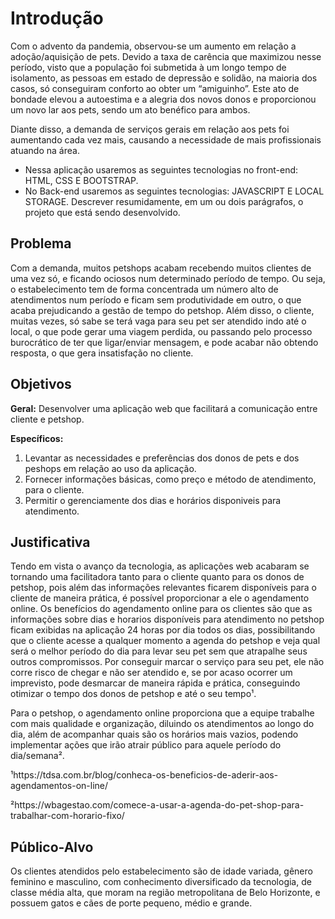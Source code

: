 # Introdução

Com o advento da pandemia, observou-se um aumento em relação a adoção/aquisição de pets. Devido a taxa de carência que maximizou nesse período, visto que a população foi submetida à um longo tempo de isolamento, as pessoas em estado de depressão e solidão, na maioria dos casos, só conseguiram conforto ao obter um “amiguinho”. Este ato de bondade elevou a autoestima e a alegria dos novos donos e proporcionou um novo lar aos pets, sendo um ato benéfico para ambos. 

Diante disso, a demanda de serviços gerais em relação aos pets foi aumentando cada vez mais, causando a necessidade de mais profissionais atuando na área.

* Nessa aplicação usaremos as seguintes tecnologias no front-end: HTML, CSS E BOOTSTRAP.
* No Back-end usaremos as seguintes tecnologias: JAVASCRIPT E LOCAL STORAGE.
Descrever resumidamente, em um ou dois parágrafos, o projeto que está sendo desenvolvido.

## Problema

Com a demanda, muitos petshops acabam recebendo muitos clientes de uma vez só, e ficando ociosos num determinado período de tempo. Ou seja, o estabelecimento tem de forma concentrada um número alto de atendimentos num período e ficam sem produtividade em outro, o que acaba prejudicando a gestão de tempo do petshop. Além disso, o cliente, muitas vezes, só sabe se terá vaga para seu pet ser atendido indo até o local, o que pode gerar uma viagem perdida, ou passando pelo processo burocrático de ter que ligar/enviar mensagem, e pode acabar não obtendo resposta, o que gera insatisfação no cliente.


## Objetivos

**Geral:**
Desenvolver uma aplicação web que facilitará a comunicação entre cliente e petshop.

**Específicos:**
 1) Levantar as necessidades e preferências dos donos de pets e dos peshops em relação ao uso da aplicação.
 2) Fornecer informações básicas, como preço e método de atendimento, para o cliente.
 3) Permitir o gerenciamente dos dias e horários disponiveis para atendimento.
 

## Justificativa

Tendo em vista o avanço da tecnologia, as aplicações web acabaram se tornando uma facilitadora tanto para o cliente quanto para os donos de petshop, pois além das informações relevantes ficarem disponíveis para o cliente de maneira prática, é possível proporcionar a ele o agendamento online. Os benefícios do agendamento online para os clientes são que as informações sobre dias e horarios disponíveis para atendimento no petshop ficam exibidas na aplicação 24 horas por dia todos os dias, possibilitando que o cliente acesse a qualquer momento a agenda do petshop e veja qual será o melhor período do dia para levar seu pet sem que atrapalhe seus outros compromissos. Por conseguir marcar o serviço para seu pet, ele não corre risco de chegar e não ser atendido e, se por acaso ocorrer um imprevisto, pode desmarcar de maneira rápida e prática, conseguindo otimizar o tempo dos donos de petshop e até o seu tempo¹.

Para o petshop, o agendamento online proporciona que a equipe trabalhe com mais qualidade e organização, diluindo os atendimentos ao longo do dia, além de acompanhar quais são os horários mais vazios, podendo implementar ações que irão atrair público para aquele período do dia/semana².

¹https://tdsa.com.br/blog/conheca-os-beneficios-de-aderir-aos-agendamentos-on-line/

²https://wbagestao.com/comece-a-usar-a-agenda-do-pet-shop-para-trabalhar-com-horario-fixo/


## Público-Alvo

Os clientes atendidos pelo estabelecimento são de idade variada, gênero feminino e masculino, com conhecimento diversificado da tecnologia, de classe média alta, que moram na região metropolitana de Belo Horizonte, e possuem gatos e cães de porte pequeno, médio e grande. 



